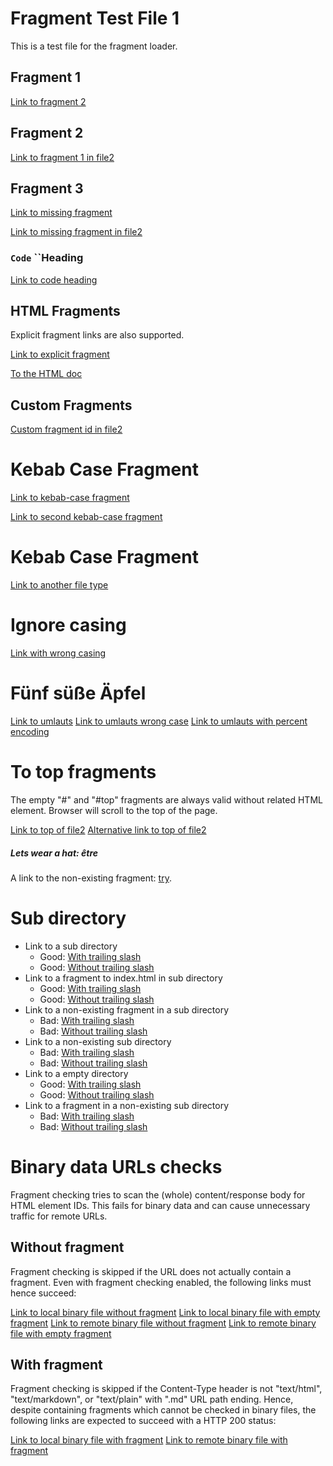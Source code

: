 # Fragment Test File 1

This is a test file for the fragment loader.

## Fragment 1

[Link to fragment 2](#fragment-2)

## Fragment 2

[Link to fragment 1 in file2](file2.md#fragment-1)

## Fragment 3

[Link to missing fragment](#missing-fragment)

[Link to missing fragment in file2](file2.md#missing-fragment)

### `Code` ``Heading

[Link to code heading](#code-heading)

## HTML Fragments

Explicit fragment links are also supported.

<a id="explicit-fragment"></a>

[Link to explicit fragment](#explicit-fragment)

[To the HTML doc](file.html#a-word)

## Custom Fragments

[Custom fragment id in file2](file2.md#custom-id)

# Kebab Case Fragment

[Link to kebab-case fragment](#kebab-case-fragment)

[Link to second kebab-case fragment](#kebab-case-fragment-1)

# Kebab Case Fragment

[Link to another file type](empty_file#fragment)

# Ignore casing

[Link with wrong casing](#IGNORE-CASING)

# Fünf süße Äpfel

[Link to umlauts](#fünf-süße-äpfel)
[Link to umlauts wrong case](#fünf-sÜße-Äpfel)
[Link to umlauts with percent encoding](#f%C3%BCnf-s%C3%BC%C3%9Fe-%C3%A4pfel)

# To top fragments

The empty "#" and "#top" fragments are always valid
without related HTML element. Browser will scroll to the top of the page.

[Link to top of file2](file2.md#)
[Alternative link to top of file2](file2.md#top)

##### Lets wear a hat: être

A link to the non-existing fragment: [try](https://github.com/lycheeverse/lychee#non-existent-anchor).


# Sub directory

- Link to a sub directory
  - Good: [With trailing slash](sub_dir/)
  - Good: [Without trailing slash](sub_dir)
- Link to a fragment to index.html in sub directory
  - Good: [With trailing slash](sub_dir/#a-link-inside-index-html-inside-sub-dir)
  - Good: [Without trailing slash](sub_dir#a-link-inside-index-html-inside-sub-dir)
- Link to a non-existing fragment in a sub directory
  - Bad: [With trailing slash](sub_dir/#non-existing-fragment-1)
  - Bad: [Without trailing slash](sub_dir#non-existing-fragment-2)
- Link to a non-existing sub directory
  - Bad: [With trailing slash](sub_dir_non_existing_1/)
  - Bad: [Without trailing slash](sub_dir_non_existing_2)
- Link to a empty directory
  - Good: [With trailing slash](empty_dir/)
  - Good: [Without trailing slash](empty_dir)
- Link to a fragment in a non-existing sub directory
  - Bad: [With trailing slash](empty_dir/#non-existing-fragment-3)
  - Bad: [Without trailing slash](empty_dir#non-existing-fragment-4)

# Binary data URLs checks

Fragment checking tries to scan the (whole) content/response body for HTML element IDs.
This fails for binary data and can cause unnecessary traffic for remote URLs.

## Without fragment

Fragment checking is skipped if the URL does not actually contain a fragment.
Even with fragment checking enabled, the following links must hence succeed:

[Link to local binary file without fragment](zero.bin)
[Link to local binary file with empty fragment](zero.bin#)
[Link to remote binary file without fragment](https://raw.githubusercontent.com/lycheeverse/lychee/master/fixtures/fragments/zero.bin)
[Link to remote binary file with empty fragment](https://raw.githubusercontent.com/lycheeverse/lychee/master/fixtures/fragments/zero.bin#)

## With fragment

Fragment checking is skipped if the Content-Type header is not "text/html", "text/markdown", or "text/plain" with ".md" URL path ending.
Hence, despite containing fragments which cannot be checked in binary files, the following links are expected to succeed with a HTTP 200 status:

[Link to local binary file with fragment](zero.bin#fragment)
[Link to remote binary file with fragment](https://raw.githubusercontent.com/lycheeverse/lychee/master/fixtures/fragments/zero.bin#fragment)
